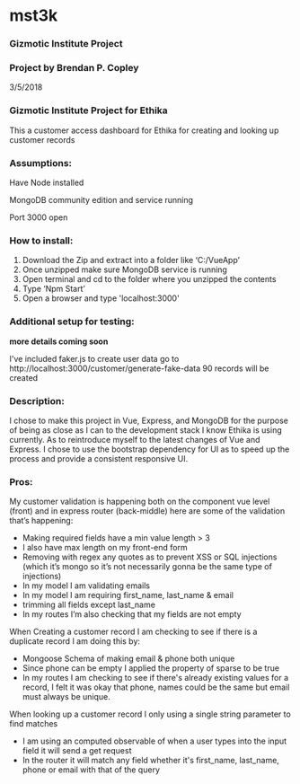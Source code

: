 # mst3k
### Gizmotic Institute Project
### Project by Brendan P. Copley
3/5/2018

### Gizmotic Institute Project for Ethika

This a customer access dashboard for Ethika for creating and looking up customer records

### Assumptions:
Have Node installed

MongoDB community edition and service running

Port 3000 open

### How to install:
1. Download the Zip and extract into a folder like ‘C:/VueApp’
2. Once unzipped make sure MongoDB service is running
3. Open terminal and cd to the folder where you unzipped the contents
4. Type ‘Npm Start’
5. Open a browser and type 'localhost:3000'

### Additional setup for testing:
 **more details coming soon** 
 
I've included faker.js to create user data go to 
http://localhost:3000/customer/generate-fake-data
 90 records will be created

### Description:
I chose to make this project in Vue, Express, and MongoDB for the purpose of being as close as I can to the development stack I know Ethika is using currently. As to reintroduce myself to the latest changes of Vue and Express. I chose to use the bootstrap dependency for UI as to speed up the process and provide a consistent responsive UI. 

### Pros:
My customer validation is happening both on the component vue level (front) and in express router (back-middle) here are some of the validation that’s happening:
* Making required fields have a min value length > 3
* I also have max length on my front-end form
* Removing with regex any quotes as to prevent XSS or SQL injections (which it’s mongo so it’s not necessarily gonna be the same type of injections)
* In my model I am validating emails
* In my model I am requiring first_name, last_name & email
* trimming all fields except last_name
* In my routes I’m also checking that my fields are not empty

When Creating a customer record I am checking to see if there is a duplicate record I am doing this by:
* Mongoose Schema of making email & phone both unique
* Since phone can be empty I applied the property of sparse to be true
* In my routes I am checking to see if there's already existing values for a record, I felt it was okay that phone, names could be the same but email must always be unique.

When looking up a customer record I only using a single string parameter to find matches
* I am using an computed observable of when a user types into the input field it will send a get request
* In the router it will match any field whether it's first_name, last_name, phone or email with that of the query
